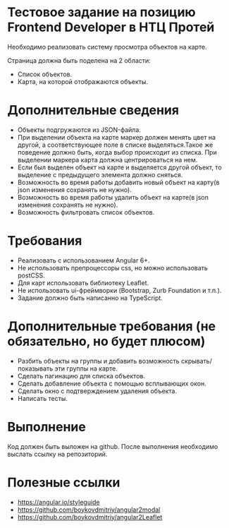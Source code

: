 # Тестовое задание на позицию Frontend Developer в НТЦ Протей

Необходимо реализовать систему просмотра объектов на карте. 

Страница должна быть поделена на 2 области:

*	Список объектов.
*	Карта, на которой отображаются объекты.

# Дополнительные сведения
* Объекты подгружаются из JSON-файла.
* При выделении объекта на карте маркер должен менять цвет на другой, а соответствующее поле в списке выделяться.Такое же поведение должно быть, когда выбор происходит из списка. При выделении маркера карта должна центрироваться на нем.
* Если был выделен объект на карте и выделяется другой объект, то выделение с предыдущего элемента должно сняться.
* Возможность во время работы добавить новый объект на карту(в json изменения сохранять не нужно).
* Возможность во время работы удалить объект на карте(в json изменения сохранять не нужно).
* Возможность фильтровать список объектов.

# Требования

* Реализовать с использованием Angular 6+.
* Не использовать препроцессоры css, но можно использовать postCSS.
* Для карт использовать библиотеку Leaflet.
* Не использовать ui-фреймворки (Bootstrap, Zurb Foundation и т.п.).
* Задание должно быть написанно на TypeScript.

# Дополнительные требования (не обязательно, но будет плюсом)
* Разбить объекты на группы и добавить возможность скрывать/показывать эти группы на карте.
* Сделать пагинацию для списка объектов.
* Сделать добавление объекта с помощью всплывающих окон.
* Сделать окно с подтверждением удаления объекта.
* Написать тесты.

# Выполнение
Код должен быть выложен на github. После выполнения необходимо выслать ссылку на репозиторий.

# Полезные ссылки

* https://angular.io/styleguide
* https://github.com/boykovdmitriy/angular2modal
* https://github.com/boykovdmitriy/angular2Leaflet
